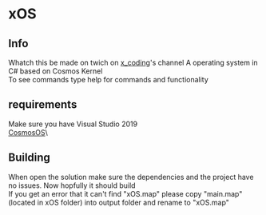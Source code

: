 # xOS
## Info 
Whatch this be made on twich on [x_coding](https://www.twitch.tv/x_coding)'s channel
A operating system in C# based on Cosmos Kernel\
To see commands type help for commands and functionality
## requirements
Make sure you have Visual Studio 2019\
[CosmosOS](https://www.gocosmos.org)\
## Building
When open the solution make sure the dependencies and the project have no issues. Now hopfully it should build\
If you get an error that it can't find "xOS.map" please copy "main.map" (located in xOS folder) into output folder and rename to "xOS.map"

